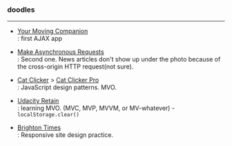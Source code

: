 ### doodles
--------------

* [Your Moving Companion](./minicourse-ajax-project/index.html)  
 : first AJAX app

* [Make Asynchronous Requests](./ajax%20with%20xhr/lesson-1-async-w-xhr/index.html)  
 : Second one. News articles don't show up under the photo because of the cross-origin HTTP request(not sure).

* [Cat Clicker](./cat-clicker-js/index.html) > [Cat Clicker Pro](./cat-clicker-adv/index.html)  
 : JavaScript design patterns. MVO.

* [Udacity Retain](./model-view-octopus/index.html)  
 : learning MVO. (MVC, MVP, MVVM, or MV-whatever) - `localStorage.clear()`  
 
* [Brighton Times](./responsive-design/index.html)  
 : Responsive site design practice.
